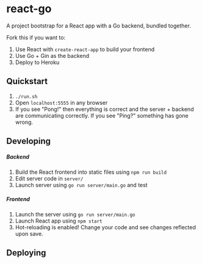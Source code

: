 # react-go

A project bootstrap for a React app with a Go backend, bundled together.

Fork this if you want to:
1) Use React with `create-react-app` to build your frontend
2) Use Go + Gin as the backend
3) Deploy to Heroku 

## Quickstart
1) `./run.sh`
2) Open `localhost:5555` in any browser
3) If you see "Pong!" then everything is correct and the server + backend are communicating correctly.
If you see "Ping?" something has gone wrong.

## Developing

##### Backend
1) Build the React frontend into static files using `npm run build`
2) Edit server code in `server/`
3) Launch server using `go run server/main.go` and test

##### Frontend
1) Launch the server using `go run server/main.go`
2) Launch React app using `npm start`
3) Hot-reloading is enabled! Change your code and see changes reflected upon save.

## Deploying

